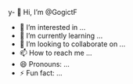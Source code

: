 y- 👋 Hi, I’m @GogictF
- 👀 I’m interested in ...
- 🌱 I’m currently learning ...
- 💞️ I’m looking to collaborate on ...
- 📫 How to reach me ...
- 😄 Pronouns: ...
- ⚡ Fun fact: ...

<!---
GogictF/GogictF is a ✨ special ✨ repository because its `README.md` (this file) appears on your GitHub profile.
You can click the Preview link to take a look at your changes.
--->
